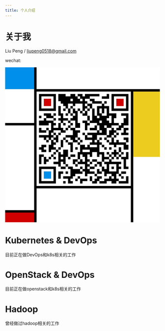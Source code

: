 ```yaml
---
title: 个人介绍
---
```

# 关于我
Liu Peng / liupeng0518@gmail.com

wechat:

![微信](https://raw.githubusercontent.com/liupeng0518/liupeng0518.github.io/hexo/source/about/.images/wechat.jpg)



# Kubernetes & DevOps
目前正在做DevOps和k8s相关的工作

# OpenStack & DevOps
目前正在做openstack和k8s相关的工作

# Hadoop
曾经做过hadoop相关的工作

